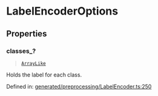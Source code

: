 # LabelEncoderOptions

## Properties

### classes\_?

> [`ArrayLike`](../types/ArrayLike.md)

Holds the label for each class.

Defined in:  [generated/preprocessing/LabelEncoder.ts:250](https://github.com/transitive-bullshit/scikit-learn-ts/blob/92ab806/packages/sklearn/src/generated/preprocessing/LabelEncoder.ts#L250)
